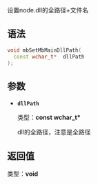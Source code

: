 设置node.dll的全路径+文件名

## 语法

``` cpp
void mbSetMbMainDllPath(
  const wchar_t*  dllPath
);
```

## 参数

- **`dllPath`**

  类型：**const wchar_t\***

  dll的全路径，注意是全路径

## 返回值

类型：**void**
